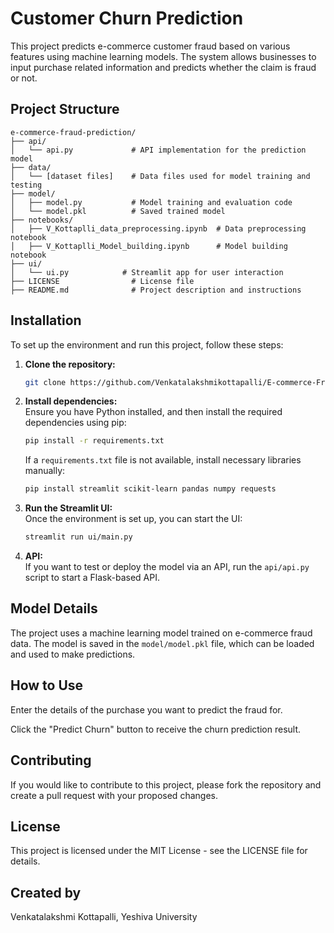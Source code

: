 
# Customer Churn Prediction

This project predicts e-commerce customer fraud based on various features using machine learning models. The system allows businesses to input purchase related information and predicts whether the claim is fraud or not.

## Project Structure

```
e-commerce-fraud-prediction/
├── api/
│   └── api.py             # API implementation for the prediction model
├── data/
│   └── [dataset files]    # Data files used for model training and testing
├── model/
│   ├── model.py           # Model training and evaluation code
│   └── model.pkl          # Saved trained model
├── notebooks/
│   ├── V_Kottaplli_data_preprocessing.ipynb  # Data preprocessing notebook
│   ├── V_Kottaplli_Model_building.ipynb      # Model building notebook
├── ui/
│   └── ui.py            # Streamlit app for user interaction
├── LICENSE                # License file
├── README.md              # Project description and instructions
```

## Installation

To set up the environment and run this project, follow these steps:

1. **Clone the repository:**
   ```bash
   git clone https://github.com/Venkatalakshmikottapalli/E-commerce-Fraud-Detection
   ```

2. **Install dependencies:**  
   Ensure you have Python installed, and then install the required dependencies using pip:
   ```bash
   pip install -r requirements.txt
   ```

   If a `requirements.txt` file is not available, install necessary libraries manually:
   ```bash
   pip install streamlit scikit-learn pandas numpy requests
   ```

3. **Run the Streamlit UI:**  
   Once the environment is set up, you can start the UI:
   ```bash
   streamlit run ui/main.py
   ```

4. **API:**  
   If you want to test or deploy the model via an API, run the `api/api.py` script to start a Flask-based API.


## Model Details

The project uses a machine learning model trained on e-commerce fraud  data. The model is saved in the `model/model.pkl` file, which can be loaded and used to make predictions.


## How to Use

Enter the details of the purchase you want to predict the fraud for.

Click the "Predict Churn" button to receive the churn prediction result.

## Contributing

If you would like to contribute to this project, please fork the repository and create a pull request with your proposed changes.

## License

This project is licensed under the MIT License - see the LICENSE file for details.

## Created by

Venkatalakshmi Kottapalli, Yeshiva University

